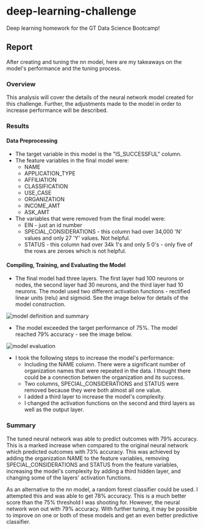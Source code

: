 # deep-learning-challenge
Deep learning homework for the GT Data Science Bootcamp!

## Report
After creating and tuning the nn model, here are my takeaways on the model's performance and the tuning process. 
### Overview
This analysis will cover the details of the neural network model created for this challenge. Further, the adjustments made to the model in order to increase performance will be described. 
### Results
#### Data Preprocessing
* The target variable in this model is the "IS_SUCCESSFUL" column. 
* The feature variables in the final model were:
  * NAME
  * APPLICATION_TYPE
  * AFFILIATION
  * CLASSIFICATION
  * USE_CASE
  * ORGANIZATION
  * INCOME_AMT
  * ASK_AMT
* The variables that were removed from the final model were:
  * EIN - just an id number
  * SPECIAL_CONSIDERATIONS - this column had over 34,000 'N' values and only 27 'Y' values. Not helpful. 
  * STATUS - this column had over 34k 1's and only 5 0's - only five of the rows are zeroes which is not helpful. 
#### Compiling, Training, and Evaluating the Model
* The final model had three layers. The first layer had 100 neurons or nodes, the second layer had 30 neurons, and the third layer had 10 neurons. The model used two different activation functions - rectified linear units (relu) and sigmoid. See the image below for details of the model construction. 

![model definition and summary](C:\Users\uwagb\Downloads\deeplearning\Starter_Code\images\compilation.png "Model Definition and Summary")

* The model exceeded the target performance of 75%. The model reached 79% accuracy - see the image below. 

![model evaluation](C:\Users\uwagb\Downloads\deeplearning\Starter_Code\images\evaluation.png "Model Evaluation")

* I took the following steps to increase the model's performance:
  * Including the NAME column. There were a significant number of organization names that were repeated in the data. I thought there could be a connection betwen the organization and its success. 
  * Two columns, SPECIAL_CONSIDERATIONS and STATUS were removed because they were both almost all one value. 
  * I added a third layer to increase the model's complexity. 
  * I changed the activation functions on the second and third layers as well as the output layer. 

### Summary
The tuned neural network was able to predict outcomes with 79% accuracy. This is a marked increase when compared to the original neural network which predicted outcomes with 73% accuracy. This was achieved by adding the organization NAME to the feature variables, removing SPECIAL_CONSIDERATIONS and STATUS from the feature variables, increasing the model's complexity by adding a third hidden layer, and changing some of the layers' activation functions. 

As an alternative to the nn model, a random forest classifier could be used. I attempted this and was able to get 78% accuracy. This is a much better score than the 75% threshold I was shooting for. However, the neural network won out with 79% accuracy. With further tuning, it may be possible to improve on one or both of these models and get an even better predictive classifier. 